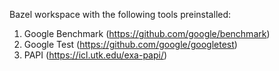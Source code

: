 Bazel workspace with the following tools preinstalled:

1. Google Benchmark (https://github.com/google/benchmark)
2. Google Test (https://github.com/google/googletest)
3. PAPI (https://icl.utk.edu/exa-papi/)
